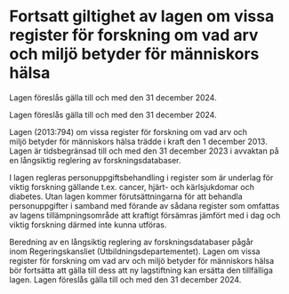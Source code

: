 # Fortsatt giltighet av lagen om vissa register för forskning om vad arv och miljö betyder för människors hälsa

Lagen föreslås gälla till och med den 31 december 2024.

Lagen föreslås gälla till och med den 31 december 2024.

Lagen (2013:794) om vissa register för forskning om vad arv och miljö betyder för människors hälsa trädde i kraft den 1 december 2013. Lagen är tidsbegränsad till och med den 31 december 2023 i avvaktan på en långsiktig reglering av forskningsdatabaser.

I lagen regleras personuppgiftsbehandling i register som är underlag för viktig forskning gällande t.ex. cancer, hjärt- och kärlsjukdomar och diabetes. Utan lagen kommer förutsättningarna för att behandla personuppgifter i samband med förande av sådana register som omfattas av lagens tillämpningsområde att kraftigt försämras jämfört med i dag och viktig forskning därmed inte kunna utföras.

Beredning av en långsiktig reglering av forskningsdatabaser pågår inom Regeringskansliet (Utbildningsdepartementet). Lagen om vissa register för forskning om vad arv och miljö betyder för människors hälsa bör fortsätta att gälla till dess att ny lagstiftning kan ersätta den tillfälliga lagen. Lagen föreslås gälla till och med den 31 december 2024.
